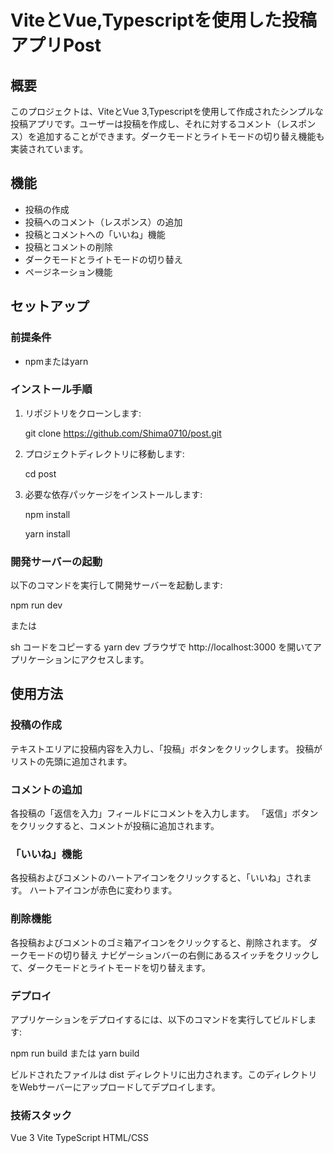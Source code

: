 # ViteとVue,Typescriptを使用した投稿アプリPost

## 概要
このプロジェクトは、ViteとVue 3,Typescriptを使用して作成されたシンプルな投稿アプリです。ユーザーは投稿を作成し、それに対するコメント（レスポンス）を追加することができます。ダークモードとライトモードの切り替え機能も実装されています。

## 機能
- 投稿の作成
- 投稿へのコメント（レスポンス）の追加
- 投稿とコメントへの「いいね」機能
- 投稿とコメントの削除
- ダークモードとライトモードの切り替え
- ページネーション機能

## セットアップ

### 前提条件

- npmまたはyarn

### インストール手順

1. リポジトリをクローンします:

    git clone https://github.com/Shima0710/post.git

2. プロジェクトディレクトリに移動します:

    cd post

3. 必要な依存パッケージをインストールします:

    npm install

   

    yarn install


### 開発サーバーの起動

以下のコマンドを実行して開発サーバーを起動します:

npm run dev

または

sh
コードをコピーする
yarn dev
ブラウザで http://localhost:3000 を開いてアプリケーションにアクセスします。

## 使用方法


### 投稿の作成
テキストエリアに投稿内容を入力し、「投稿」ボタンをクリックします。
投稿がリストの先頭に追加されます。
### コメントの追加
各投稿の「返信を入力」フィールドにコメントを入力します。
「返信」ボタンをクリックすると、コメントが投稿に追加されます。
### 「いいね」機能
各投稿およびコメントのハートアイコンをクリックすると、「いいね」されます。
ハートアイコンが赤色に変わります。
### 削除機能
各投稿およびコメントのゴミ箱アイコンをクリックすると、削除されます。
ダークモードの切り替え
ナビゲーションバーの右側にあるスイッチをクリックして、ダークモードとライトモードを切り替えます。


### デプロイ
アプリケーションをデプロイするには、以下のコマンドを実行してビルドします:

npm run build
または
yarn build


ビルドされたファイルは dist ディレクトリに出力されます。このディレクトリをWebサーバーにアップロードしてデプロイします。


### 技術スタック
Vue 3
Vite
TypeScript
HTML/CSS
